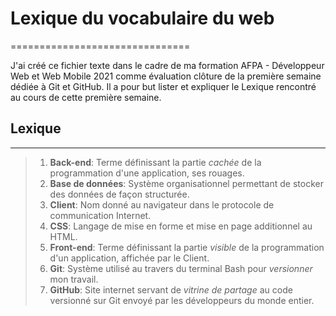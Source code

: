 # Lexique du vocabulaire du web

===============================

J'ai créé ce fichier texte dans le cadre de ma formation AFPA - Développeur Web et Web Mobile 2021 comme évaluation clôture de la première semaine dédiée à Git et GitHub.
Il a pour but lister et expliquer le Lexique rencontré au cours de cette première semaine.

## Lexique

----------

> 1. **Back-end**: Terme définissant la partie *cachée* de la programmation d'une application, ses rouages.
> 2. **Base de données**: Système organisationnel permettant de stocker des données de façon structurée.
> 3. **Client**: Nom donné au navigateur dans le protocole de communication Internet.
> 4. **CSS**: Langage de mise en forme et mise en page additionnel au HTML.
> 5. **Front-end**: Terme définissant la partie *visible* de la programmation d'un application, affichée par le Client.
> 6. **Git**: Système utilisé au travers du terminal Bash pour *versionner* mon travail.
> 7. **GitHub**: Site internet servant de *vitrine de partage* au code versionné sur Git envoyé par les développeurs du monde entier.
